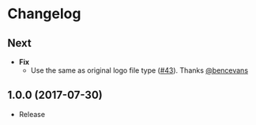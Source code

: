# Changelog

## Next
- **Fix**
  - Use the same as original logo file type ([#43](https://github.com/esdocs/esdocs-plugins/pull/43)). Thanks [@bencevans](https://github.com/bencevans)

## 1.0.0 (2017-07-30)
- Release
